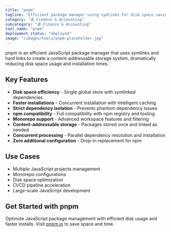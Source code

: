 ```yaml
---
title: "pnpm"
tagline: "Efficient package manager using symlinks for disk space savings"
category: "💰 Finance & Accounting"
subcategory: "💰 Finance & Accounting"
tool_name: "pnpm"
deployment_status: "deployed"
image: "/images/tools/pnpm-placeholder.jpg"
---
```

pnpm is an efficient JavaScript package manager that uses symlinks and hard links to create a content-addressable storage system, dramatically reducing disk space usage and installation times.

## Key Features

- **Disk space efficiency** - Single global store with symlinked dependencies
- **Faster installations** - Concurrent installation with intelligent caching
- **Strict dependency isolation** - Prevents phantom dependency issues
- **npm compatibility** - Full compatibility with npm registry and tooling
- **Monorepo support** - Advanced workspace features and filtering
- **Content-addressable storage** - Packages stored once and linked as needed
- **Concurrent processing** - Parallel dependency resolution and installation
- **Zero additional configuration** - Drop-in replacement for npm

## Use Cases

- Multiple JavaScript projects management
- Monorepo configurations
- Disk space optimization
- CI/CD pipeline acceleration
- Large-scale JavaScript development

## Get Started with pnpm

Optimize JavaScript package management with efficient disk usage and faster installs. Visit [pnpm.io](https://pnpm.io) to save space and time.
